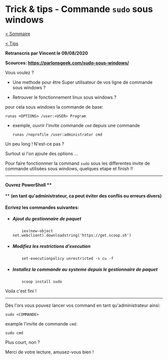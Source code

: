 # Trick & tips - Commande `sudo` sous windows

[< Sommaire](/README.md)

[< Tips](./README.md)

**Retranscris par Vincent le 09/08/2020**

**Scources: https://parlonsgeek.com/sudo-sous-windows/**

Vous voulez ?
- Une methode pour être Super utilisateur de vos ligne de commande sous windows ?

- Retrouver le fonctionnement linux sous windows ?

pour cela sous windows la commande de base:

`runas <OPTIONS> /user:<USER> Program`

- exemple, ouvrir l'invite commande `cmd` depuis une commande

    `runas /noprofile /user:administrator cmd`

Un peu long ! N'est-ce pas ?

Surtout si l'on ajoute des options ...

Pour faire fonctionnner la command `sudo` sous les differentes invite de commande utilisées sous windows, quelques etape et finish !!

***

#### Ouvrez PowerShell **
** **(en tant qu'administrateur, ca peut éviter des conflis ou erreurs divers)**

#### Ecrivez les commandes suivantes:

- ##### Ajout du gestionnaire de paquet
    ```code
        iex(new-object net.webclient).downloadstring('https://get.scoop.sh')
    ```
    
- ##### Modifiez les restrictions d'execution
    ```code
        set-executionpolicy unrestricted -s cu -f
    ```

- ##### Installez la commande au systeme depuis le gestionnaire de paquet

    ```code
        scoop install sudo
    ```

Voila c'est fini !

***

Dès l'ors vous pouvez lancer vos command en tant qu'administrateur ainsi:

`sudo <COMMANDE>`

example l'invite de commande `cmd`:

`sudo cmd`

Plus court, non ?

Merci de votre lecture, amusez-vous bien !
